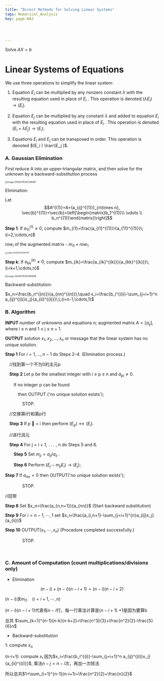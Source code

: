```yaml
---
title: "Direct Methods for Solving Linear Systems"
tags: Numarical_Analysis
key: page-NA3




---
```


<!--more-->

Solve $AX=b$

# Linear Systems of Equations

We use three operations to simplify the linear system:

1. Equation $E_i$ can be multiplied by any nonzero constant $\lambda$ with the resulting equation used in place of $E_i$ . This operation is denoted $(\lambda E_i ) → (E_i)$.

2. Equation $E_j$ can be multiplied by any constant $\lambda$ and added to equation $E_i$ with the resulting equation used in place of $E_i$ . This operation is denoted $(E_i +\lambda E_j ) \rightarrow  (E_i)$.

3. Equations $E_i$ and $E_j$ can be transposed in order. This operation is denoted $(E_i ) \lrarr(E_j )$.

### A. Gaussian Elimination

First reduce A into an upper-triangular matrix, and then solve for the unknown by a backward-substitution process

<img src="../../../assets/images/image-20200315142359487.png" alt="image-20200315142359487" style="zoom:50%;" />

Elimination:

 Let $$A^{(1)}=A=(a_{ij}^{(1)})_{n\times n}, \vec{b}^{(1)}=\vec{b}=\left[\begin{matrix}b_1^{(1)}\\ \vdots \\ b_n^{(1)}\end{matrix}\right]$$

**Step 1**: If $a_{11}^{(1)}\not= 0$, compute $m_{i1}=\frac{a_{i1}^{(1)}}{a_{11}^{(1)}}\;(i=2,\cdots,n)$

$row_i$ of the augmented matrix - $m_{i1}\times row_1$

<img src="../../../assets/images/image-20200315142907671.png" alt="image-20200315142907671" style="zoom:40%;" />

**Step k**:   If $a_{kk}^{(k)}\not= 0$, compute $m_{ik}=\frac{a_{ik}^{(k)}}{a_{kk}^{(k)}}\;(i=k+1,\cdots,n)$

<img src="../../../assets/images/image-20200315143445958.png" alt="image-20200315143445958" style="zoom:50%;" />

Backward-substitution: 

$x_n=\frac{b_n^{(n)}}{a_{nn}^{(n)}};\quad x_i=\frac{b_i^{(i)}-\sum_{j=i+1}^n a_{ij}^{(i)}x_j}{a_{ii}^{(i)}}\;\;(i=n-1,\cdots,1)$



### B. Algorithm

**INPUT** number of unknowns and equations n; augmented matrix $A=[a_{ij}]$, where i ≤ n and 1 ≤ j ≤ n + 1.

**OUTPUT** solution $x_1 , x_2 , . . . , x_n$ or message that the linear system has no unique solution.

**Step 1** For $i = 1, . . . , n − 1$ do Steps 2–4. (Elimination process.)

&emsp;//找到第一个不为0的主元p

&emsp;**Step 2** Let p be the smallest integer with i ≤ p ≤ n and $a_{pi}\not=0$.

&emsp;&emsp;If no integer p can be found 

&emsp;&emsp;&emsp;then OUTPUT ('no unique solution exists'); 

&emsp;&emsp;&emsp;&emsp;STOP.

&emsp;//交换第i行和第p行

&emsp;**Step 3** If p  = i then perform $(E_p ) ↔ (E_i )$. 

&emsp;//进行消元

&emsp;**Step 4** For j = i + 1, . . . , n do Steps 5 and 6.

&emsp;&emsp;**Step 5** Set $m_{ji} = a_{ji} /a_{ii}$ .

&emsp;&emsp;**Step 6** Perform $(E_j − m_{ji} E_i ) → (E_j )$;

**Step 7** If $a_{nn}=0$ then OUTPUT('no unique solution exists');

&emsp;&emsp;&emsp;&emsp;STOP.

//回带

**Step 8** Set $x_n=\frac{a_{n,n+1}}{a_{nn}}$ (Start backward substitution)

**Step 9** For $i=n-1,\cdots,1$  set $x_i=\frac{a_{i,n+1}-\sum_{j=i+1}^{n}a_{ij}x_j}{a_{ii}}$

**Step 10** OUTPUT($x_1,\cdots,x_n$) (Procedure completed successfully.)

&emsp;&emsp;&emsp;&emsp;STOP.

<br>

### C. Amount of Computation (count multiplications/divisions only)

* Elimination

$$(n-i)+(n-i)(n-i+1)=(n-i)(n-i+2)$$

$(n-i)$求$m_{i1}\quad (i={i+1,\cdots,n})$

$(n-i)(n-i+1)$代表有$n-i$行，每一行乘法计算是$(n-i+1)$    $+1$是因为要算b

总共 $\sum_{k=1}^{n-1}(n-k)(n-k+2)=\frac{n^3}{3}+\frac{n^2}{2}-\frac{5}{6}n$

* Backward-substitution

1: compute $x_n$

(n-i+1): compute $x_i$  因为$x_i=\frac{b_i^{(i)}-\sum_{j=i+1}^n a_{ij}^{(i)}x_j}{a_{ii}^{(i)}}$, 乘法$n-j=n-i$次，再加一次除法

所以总共$1+\sum_{i=1}^{n-1}(n-i+1)=\frac{n^2}{2}+\frac{n}{2}$
